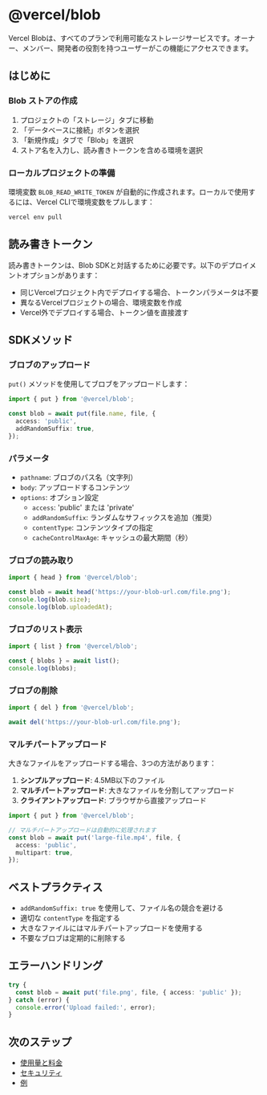 # @vercel/blob

Vercel Blobは、すべてのプランで利用可能なストレージサービスです。オーナー、メンバー、開発者の役割を持つユーザーがこの機能にアクセスできます。

## はじめに

### Blob ストアの作成

1. プロジェクトの「ストレージ」タブに移動
2. 「データベースに接続」ボタンを選択
3. 「新規作成」タブで「Blob」を選択
4. ストア名を入力し、読み書きトークンを含める環境を選択

### ローカルプロジェクトの準備

環境変数 `BLOB_READ_WRITE_TOKEN` が自動的に作成されます。ローカルで使用するには、Vercel CLIで環境変数をプルします：

```bash
vercel env pull
```

## 読み書きトークン

読み書きトークンは、Blob SDKと対話するために必要です。以下のデプロイメントオプションがあります：

- 同じVercelプロジェクト内でデプロイする場合、トークンパラメータは不要
- 異なるVercelプロジェクトの場合、環境変数を作成
- Vercel外でデプロイする場合、トークン値を直接渡す

## SDKメソッド

### ブロブのアップロード

`put()` メソッドを使用してブロブをアップロードします：

```typescript
import { put } from '@vercel/blob';

const blob = await put(file.name, file, {
  access: 'public',
  addRandomSuffix: true,
});
```

### パラメータ

- `pathname`: ブロブのパス名（文字列）
- `body`: アップロードするコンテンツ
- `options`: オプション設定
  - `access`: 'public' または 'private'
  - `addRandomSuffix`: ランダムなサフィックスを追加（推奨）
  - `contentType`: コンテンツタイプの指定
  - `cacheControlMaxAge`: キャッシュの最大期間（秒）

### ブロブの読み取り

```typescript
import { head } from '@vercel/blob';

const blob = await head('https://your-blob-url.com/file.png');
console.log(blob.size);
console.log(blob.uploadedAt);
```

### ブロブのリスト表示

```typescript
import { list } from '@vercel/blob';

const { blobs } = await list();
console.log(blobs);
```

### ブロブの削除

```typescript
import { del } from '@vercel/blob';

await del('https://your-blob-url.com/file.png');
```

### マルチパートアップロード

大きなファイルをアップロードする場合、3つの方法があります：

1. **シンプルアップロード**: 4.5MB以下のファイル
2. **マルチパートアップロード**: 大きなファイルを分割してアップロード
3. **クライアントアップロード**: ブラウザから直接アップロード

```typescript
import { put } from '@vercel/blob';

// マルチパートアップロードは自動的に処理されます
const blob = await put('large-file.mp4', file, {
  access: 'public',
  multipart: true,
});
```

## ベストプラクティス

- `addRandomSuffix: true` を使用して、ファイル名の競合を避ける
- 適切な `contentType` を指定する
- 大きなファイルにはマルチパートアップロードを使用する
- 不要なブロブは定期的に削除する

## エラーハンドリング

```typescript
try {
  const blob = await put('file.png', file, { access: 'public' });
} catch (error) {
  console.error('Upload failed:', error);
}
```

## 次のステップ

- [使用量と料金](/docs/vercel-blob/usage-and-pricing)
- [セキュリティ](/docs/vercel-blob/security)
- [例](/docs/vercel-blob/examples)
